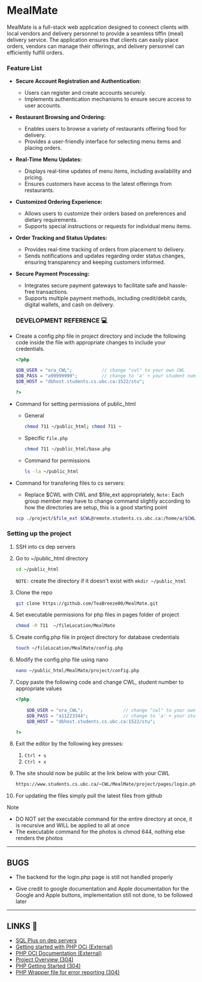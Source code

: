 # MealMate
MealMate is a full-stack web application designed to connect clients with local vendors and delivery personnel to provide a seamless tiffin (meal) delivery service. The application ensures that clients can easily place orders, vendors can manage their offerings, and delivery personnel can efficiently fulfill orders.

### Feature List

- **Secure Account Registration and Authentication:**
  - Users can register and create accounts securely.
  - Implements authentication mechanisms to ensure secure access to user accounts.

- **Restaurant Browsing and Ordering:**
  - Enables users to browse a variety of restaurants offering food for delivery.
  - Provides a user-friendly interface for selecting menu items and placing orders.

- **Real-Time Menu Updates:**
  - Displays real-time updates of menu items, including availability and pricing.
  - Ensures customers have access to the latest offerings from restaurants.

- **Customized Ordering Experience:**
  - Allows users to customize their orders based on preferences and dietary requirements.
  - Supports special instructions or requests for individual menu items.

- **Order Tracking and Status Updates:**
  - Provides real-time tracking of orders from placement to delivery.
  - Sends notifications and updates regarding order status changes, ensuring transparency and keeping customers informed.

- **Secure Payment Processing:**
  - Integrates secure payment gateways to facilitate safe and hassle-free transactions.
  - Supports multiple payment methods, including credit/debit cards, digital wallets, and cash on delivery.

  ### DEVELOPMENT REFERENCE 💻
- Create a config.php file in project directory and include the following code inside the file with appropriate changes to include your credentials.
    ```PHP
    <?php

    $DB_USER = "ora_CWL";			// change "cwl" to your own CWL
    $DB_PASS = "a99999999";	        // change to 'a' + your student number
    $DB_HOST = "dbhost.students.cs.ubc.ca:1522/stu";

    ?>
    ```

- Command for setting permissions of public_html
    - General
        ```BASH
        chmod 711 ~/public_html; chmod 711 ~
        ``` 
    - Specific `file.php`
        ```BASH
        chmod 711 ~/public_html/base.php
        ```
    - Command for permissions
        ```BASH
        ls -la ~/public_html
        ```
- Command for transfering files to cs servers:
    - Replace $CWL with CWL and $file_ext appropriately, `Note:` Each group member may have to change command slightly according to how the directories are setup, this is a good starting point
    ```BASH
    scp ./project/$file_ext $CWL@remote.students.cs.ubc.ca:/home/a/$CWL/public_html
    ```
### Setting up the project
1) SSH into cs dep servers
1) Go to ~/public_html directory
    ```BASH
    cd ~/public_html
    ```
    `NOTE:` create the directory if it doesn't exist with `mkdir ~/public_html`
1) Clone the repo
    ```BASH
    git clone https://github.com/TeaBreeze00/MealMate.git
    ```
1) Set executable permissions for php files in pages folder of project
    ```BASH
    chmod -R 711  ~/fileLocation/MealMate
    ```
1) Create config.php file in project directory for database credentials
    ```BASH
   touch ~/fileLocation/MealMate/config.php
    ```
1) Modify the config.php file using nano
    ```BASH
    nano ~/public_html/MealMate/project/config.php
    ```
1) Copy paste the following code and change CWL, student number to appropriate values
    ```PHP
    <?php

        $DB_USER = "ora_CWL";			    // change "cwl" to your own CWL
        $DB_PASS = "a11223344";	            // change to 'a' + your student number
        $DB_HOST = "dbhost.students.cs.ubc.ca:1522/stu";

    ?>
    ```



1) Exit the editor by the following key presses:
    1) `Ctrl + s`
    1) `Ctrl + x`
1) The site should now be public at the link below with your CWL
    ```txt
    https://www.students.cs.ubc.ca/~CWL/MealMate/project/pages/login.php
    ```
1) For updating the files simply pull the latest files from github

Note
- DO NOT set the executable command for the entire directory at once, it is recursive and WILL be applied to all at once
- The executable command for the photos is chmod 644, nothing else renders the photos

---
## BUGS
- The backend for the login.php page is still not handled properly

- Give credit to google documentation and Apple documentation for the Google and Apple buttons, implementation still not done, to be followed later
---
## LINKS 🚪
- [SQL Plus on dep servers](https://www.students.cs.ubc.ca/~cs-304/resources/sql-plus-resources/sql-plus-setup.html)
- [Getting started with PHP OCi (External)](https://reintech.io/blog/a-comprehensive-guide-to-php-oci8-library-for-oracle-database-access)
- [PHP OCI Documentation (External)](https://www.php.net/manual/en/book.oci8.php)
- [Project Overview (304)](https://www.students.cs.ubc.ca/~cs-304/resources/project-overview.html)
- [PHP Getting Started (304)](https://www.students.cs.ubc.ca/~cs-304/resources/php-oracle-resources/php-setup.html)
- [PHP Wrapper file for error reporting (304)](https://www.students.cs.ubc.ca/~cs-304/resources/php-oracle-resources/php-setup.html#debugging)
